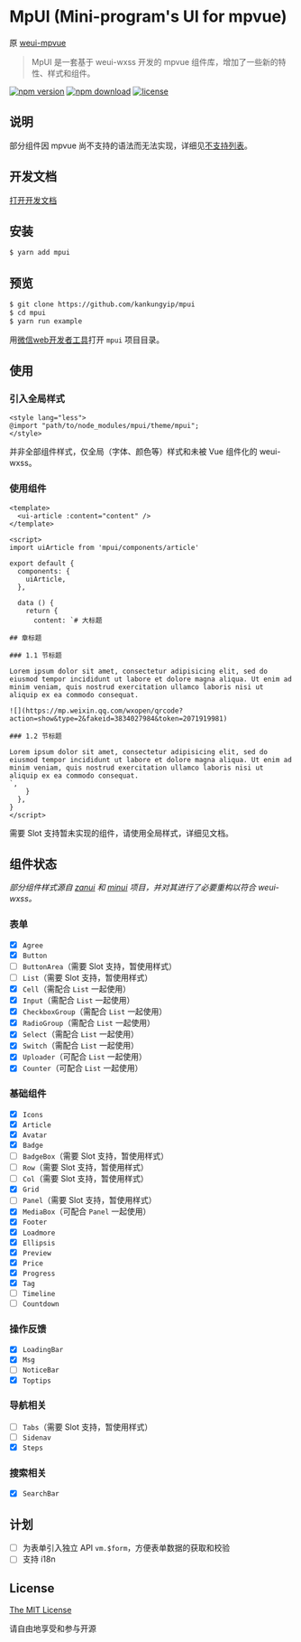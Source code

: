 MpUI (Mini-program's UI for mpvue)
===

原 [weui-mpvue](https://www.npmjs.com/package/weui-mpvue)

> MpUI 是一套基于 weui-wxss 开发的 mpvue 组件库，增加了一些新的特性、样式和组件。

[![npm version](https://img.shields.io/npm/v/mpui.svg?style=flat)](https://www.npmjs.com/package/mpui) [![npm download](https://img.shields.io/npm/dt/mpui.svg?style=flat)](https://www.npmjs.com/package/mpui) [![license](https://img.shields.io/npm/l/mpui.svg?style=flat)](https://github.com/kankungyip/mpui/blob/master/LICENSE)

## 说明

部分组件因 mpvue 尚不支持的语法而无法实现，详细见[不支持列表](http://mpvue.com/mpvue/#_14)。

## 开发文档

[打开开发文档](https://kankungyip.github.io/mpui/)

## 安装

```bash
$ yarn add mpui
```

## 预览

```bash
$ git clone https://github.com/kankungyip/mpui
$ cd mpui
$ yarn run example
```

用[微信web开发者工具](https://mp.weixin.qq.com/debug/wxadoc/dev/devtools/download.html)打开 `mpui` 项目目录。

## 使用
### 引入全局样式

```vue
<style lang="less">
@import "path/to/node_modules/mpui/theme/mpui";
</style>
```

并非全部组件样式，仅全局（字体、颜色等）样式和未被 Vue 组件化的 weui-wxss。

### 使用组件

```vue
<template>
  <ui-article :content="content" />
</template>

<script>
import uiArticle from 'mpui/components/article'

export default {
  components: {
    uiArticle,
  },

  data () {
    return {
      content: `# 大标题

## 章标题

### 1.1 节标题

Lorem ipsum dolor sit amet, consectetur adipisicing elit, sed do eiusmod tempor incididunt ut labore et dolore magna aliqua. Ut enim ad minim veniam, quis nostrud exercitation ullamco laboris nisi ut aliquip ex ea commodo consequat.

![](https://mp.weixin.qq.com/wxopen/qrcode?action=show&type=2&fakeid=3834027984&token=2071919981)

### 1.2 节标题

Lorem ipsum dolor sit amet, consectetur adipisicing elit, sed do eiusmod tempor incididunt ut labore et dolore magna aliqua. Ut enim ad minim veniam, quis nostrud exercitation ullamco laboris nisi ut aliquip ex ea commodo consequat.
`,
    }
  },
}
</script>
```

需要 Slot 支持暂未实现的组件，请使用全局样式，详细见文档。

## 组件状态

_部分组件样式源自 [zanui](https://github.com/youzan/zanui-weapp) 和 [minui](https://github.com/meili/minui) 项目，并对其进行了必要重构以符合 weui-wxss。_

### 表单

- [x] `Agree`
- [x] `Button`
- [ ] `ButtonArea`（需要 Slot 支持，暂使用样式）
- [ ] `List`（需要 Slot 支持，暂使用样式）
- [x] `Cell`（需配合 `List` 一起使用）
- [x] `Input`（需配合 `List` 一起使用）
- [x] `CheckboxGroup`（需配合 `List` 一起使用）
- [x] `RadioGroup`（需配合 `List` 一起使用）
- [x] `Select`（需配合 `List` 一起使用）
- [x] `Switch`（需配合 `List` 一起使用）
- [x] `Uploader`（可配合 `List` 一起使用）
- [x] `Counter`（可配合 `List` 一起使用）

### 基础组件

- [x] `Icons`
- [x] `Article`
- [x] `Avatar`
- [x] `Badge`
- [ ] `BadgeBox`（需要 Slot 支持，暂使用样式）
- [ ] `Row`（需要 Slot 支持，暂使用样式）
- [ ] `Col`（需要 Slot 支持，暂使用样式）
- [x] `Grid`
- [ ] `Panel`（需要 Slot 支持，暂使用样式）
- [x] `MediaBox`（可配合 `Panel` 一起使用）
- [x] `Footer`
- [x] `Loadmore`
- [x] `Ellipsis`
- [x] `Preview`
- [x] `Price`
- [x] `Progress`
- [x] `Tag`
- [ ] `Timeline`
- [ ] `Countdown`

### 操作反馈

- [x] `LoadingBar`
- [x] `Msg`
- [ ] `NoticeBar`
- [x] `Toptips`

### 导航相关

- [ ] `Tabs`（需要 Slot 支持，暂使用样式）
- [ ] `Sidenav`
- [x] `Steps`

### 搜索相关

- [x] `SearchBar`

## 计划

- [ ] 为表单引入独立 API `vm.$form`，方便表单数据的获取和校验
- [ ] 支持 i18n

## License

[The MIT License](http://opensource.org/licenses/MIT)

请自由地享受和参与开源
